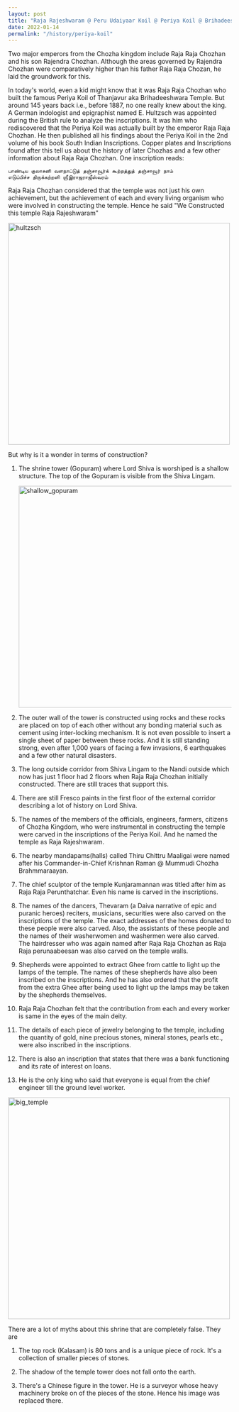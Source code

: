 ```yaml
---
layout: post
title: "Raja Rajeshwaram @ Peru Udaiyaar Koil @ Periya Koil @ Brihadeeshwarar Temple"
date: 2022-01-14
permalink: "/history/periya-koil"
---
```


Two major emperors from the Chozha kingdom include Raja Raja Chozhan and his son Rajendra Chozhan. Although the areas governed by Rajendra Chozhan were comparatively higher than his father Raja Raja Chozan, he laid the groundwork for this.

<!--more-->

In today's world, even a kid might know that it was Raja Raja Chozhan who built the famous Periya Koil of Thanjavur aka Brihadeeshwara Temple. But around 145 years back i.e., before 1887, no one really knew about the king.  A German indologist and epigraphist named E. Hultzsch was appointed during the British rule to analyze the inscriptions.
It was him who rediscovered that the Periya Koil was actually built by the emperor Raja Raja Chozhan. He then published all his findings about the Periya Koil in the 2nd volume of his book South Indian Inscriptions. Copper plates and Inscriptions found after this tell us about the history of later Chozhas and a few other 
information about Raja Raja Chozhan. One inscription reads:

    பாண்டிய குலாசனி வளநாட்டுத் தஞ்சாவூர்க் கூற்றத்துத் தஞ்சாவூர் நாம்
    எடுப்பிச்ச திருக்கற்றளி ஶ்ரீஇராஜராஜீஸ்வரம்

Raja Raja Chozhan considered that the temple was not just his own achievement, but the achievement of each and every living organism who were involved in constructing the temple. Hence he said "We Constructed this temple Raja Rajeshwaram"

<img src="{{ site.url }}/assets/hultzsch.jpg" alt="hultzsch" class="inline" height=500/>

But why is it a wonder in terms of construction?

1. The shrine tower (Gopuram) where Lord Shiva is worshiped is a shallow structure. The top of the Gopuram is visible from the Shiva Lingam.

    <img src="{{ site.url }}/assets/shallow_gopuram.jpg" alt="shallow_gopuram" class="inline" height=500/>

1. The outer wall of the tower is constructed using rocks and these rocks are placed on top of each other without any bonding material such as cement using inter-locking mechanism. It is not even possible to insert a single sheet of paper between these rocks. And it is still standing strong, even after 1,000 years of facing a few invasions, 6 earthquakes and a few other natural disasters.

1. The long outside corridor from Shiva Lingam to the Nandi outside which now has just 1 floor had 2 floors when Raja Raja Chozhan initially constructed. There are still traces that support this. 

2. There are still Fresco paints in the first floor of the external corridor describing a lot of history on Lord Shiva.

3. The names of the members of the officials, engineers, farmers, citizens of Chozha Kingdom,  who were instrumental in constructing the temple were carved in the inscriptions of the Periya Koil. And he named the temple as Raja Rajeshwaram.

4. The nearby mandapams(halls) called Thiru Chittru Maaligai were named after his Commander-in-Chief Krishnan Raman @ Mummudi Chozha Brahmmaraayan.

5. The chief sculptor of the temple Kunjaramannan was titled after him as Raja Raja Perunthatchar. Even his name is carved in the inscriptions.

6. The names of the dancers, Thevaram (a Daiva narrative of epic and puranic heroes) reciters, musicians, securities were also carved on the inscriptions of the temple. The exact addresses of the homes donated to these people were also carved. Also, the assistants of these people and the names of their washerwomen and washermen were also carved. The hairdresser who was again named after Raja Raja Chozhan as Raja Raja perunaabeesan was also carved on the temple walls.

7. Shepherds were appointed to extract Ghee from cattle to light up the lamps of the temple. The names of these shepherds have also been inscribed on the inscriptions. And he has also ordered that the profit from the extra Ghee after being used to light up the lamps may be taken by the shepherds themselves.

8. Raja Raja Chozhan felt that the contribution from each and every worker is same in the eyes of the main deity.

9. The details of each piece of jewelry belonging to the temple, including the quantity of gold, nine precious stones, mineral stones,  pearls etc., were also inscribed in the inscriptions.

10. There is also an inscription that states that there was a bank functioning and its rate of interest on loans.

11. He is the only king who said that everyone is equal from the chief engineer till the ground level worker.

<img src="{{ site.url }}/assets/big_temple.jpg" alt="big_temple" class="inline" height=500/>

There are a lot of myths about this shrine that are completely false. They are

1. The top rock (Kalasam) is 80 tons and is a unique piece of rock. It's a collection of smaller pieces of stones.

2. The shadow of the temple tower does not fall onto the earth.

3. There's a Chinese figure in the tower. He is a surveyor whose heavy machinery broke on of the pieces of the stone. Hence his image was replaced there.
